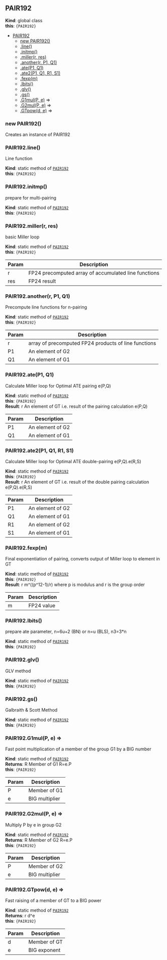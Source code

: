 <a name="PAIR192"></a>

## PAIR192
**Kind**: global class  
**this**: <code>{PAIR192}</code>  

* [PAIR192](#PAIR192)
    * [new PAIR192()](#new_PAIR192_new)
    * [.line()](#PAIR192.line)
    * [.initmp()](#PAIR192.initmp)
    * [.miller(r, res)](#PAIR192.miller)
    * [.another(r, P1, Q1)](#PAIR192.another)
    * [.ate(P1, Q1)](#PAIR192.ate)
    * [.ate2(P1, Q1, R1, S1)](#PAIR192.ate2)
    * [.fexp(m)](#PAIR192.fexp)
    * [.lbits()](#PAIR192.lbits)
    * [.glv()](#PAIR192.glv)
    * [.gs()](#PAIR192.gs)
    * [.G1mul(P, e)](#PAIR192.G1mul) ⇒
    * [.G2mul(P, e)](#PAIR192.G2mul) ⇒
    * [.GTpow(d, e)](#PAIR192.GTpow) ⇒

<a name="new_PAIR192_new"></a>

### new PAIR192()
Creates an instance of PAIR192

<a name="PAIR192.line"></a>

### PAIR192.line()
Line function

**Kind**: static method of [<code>PAIR192</code>](#PAIR192)  
**this**: <code>{PAIR192}</code>  
<a name="PAIR192.initmp"></a>

### PAIR192.initmp()
prepare for multi-pairing

**Kind**: static method of [<code>PAIR192</code>](#PAIR192)  
**this**: <code>{PAIR192}</code>  
<a name="PAIR192.miller"></a>

### PAIR192.miller(r, res)
basic Miller loop

**Kind**: static method of [<code>PAIR192</code>](#PAIR192)  
**this**: <code>{PAIR192}</code>  

| Param | Description |
| --- | --- |
| r | FP24 precomputed array of accumulated line functions |
| res | FP24 result |

<a name="PAIR192.another"></a>

### PAIR192.another(r, P1, Q1)
Precompute line functions for n-pairing

**Kind**: static method of [<code>PAIR192</code>](#PAIR192)  
**this**: <code>{PAIR192}</code>  

| Param | Description |
| --- | --- |
| r | array of precomputed FP24 products of line functions |
| P1 | An element of G2 |
| Q1 | An element of G1 |

<a name="PAIR192.ate"></a>

### PAIR192.ate(P1, Q1)
Calculate Miller loop for Optimal ATE pairing e(P,Q)

**Kind**: static method of [<code>PAIR192</code>](#PAIR192)  
**this**: <code>{PAIR192}</code>  
**Result**: r An element of GT i.e. result of the pairing calculation e(P,Q)  

| Param | Description |
| --- | --- |
| P1 | An element of G2 |
| Q1 | An element of G1 |

<a name="PAIR192.ate2"></a>

### PAIR192.ate2(P1, Q1, R1, S1)
Calculate Miller loop for Optimal ATE double-pairing e(P,Q).e(R,S)

**Kind**: static method of [<code>PAIR192</code>](#PAIR192)  
**this**: <code>{PAIR192}</code>  
**Result**: r An element of GT i.e. result of the double pairing calculation e(P,Q).e(R,S)  

| Param | Description |
| --- | --- |
| P1 | An element of G2 |
| Q1 | An element of G1 |
| R1 | An element of G2 |
| S1 | An element of G1 |

<a name="PAIR192.fexp"></a>

### PAIR192.fexp(m)
Final exponentiation of pairing, converts output of Miller loop to element in GT

**Kind**: static method of [<code>PAIR192</code>](#PAIR192)  
**this**: <code>{PAIR192}</code>  
**Result**: r m^((p^12-1)/r) where p is modulus and r is the group order  

| Param | Description |
| --- | --- |
| m | FP24 value |

<a name="PAIR192.lbits"></a>

### PAIR192.lbits()
prepare ate parameter, n=6u+2 (BN) or n=u (BLS), n3=3*n

**Kind**: static method of [<code>PAIR192</code>](#PAIR192)  
**this**: <code>{PAIR192}</code>  
<a name="PAIR192.glv"></a>

### PAIR192.glv()
GLV method

**Kind**: static method of [<code>PAIR192</code>](#PAIR192)  
**this**: <code>{PAIR192}</code>  
<a name="PAIR192.gs"></a>

### PAIR192.gs()
Galbraith & Scott Method

**Kind**: static method of [<code>PAIR192</code>](#PAIR192)  
**this**: <code>{PAIR192}</code>  
<a name="PAIR192.G1mul"></a>

### PAIR192.G1mul(P, e) ⇒
Fast point multiplication of a member of the group G1 by a BIG number

**Kind**: static method of [<code>PAIR192</code>](#PAIR192)  
**Returns**: R Member of G1 R=e.P  
**this**: <code>{PAIR192}</code>  

| Param | Description |
| --- | --- |
| P | Member of G1 |
| e | BIG multiplier |

<a name="PAIR192.G2mul"></a>

### PAIR192.G2mul(P, e) ⇒
Multiply P by e in group G2

**Kind**: static method of [<code>PAIR192</code>](#PAIR192)  
**Returns**: R Member of G2 R=e.P  
**this**: <code>{PAIR192}</code>  

| Param | Description |
| --- | --- |
| P | Member of G2 |
| e | BIG multiplier |

<a name="PAIR192.GTpow"></a>

### PAIR192.GTpow(d, e) ⇒
Fast raising of a member of GT to a BIG power

**Kind**: static method of [<code>PAIR192</code>](#PAIR192)  
**Returns**: r d^e  
**this**: <code>{PAIR192}</code>  

| Param | Description |
| --- | --- |
| d | Member of GT |
| e | BIG exponent |

